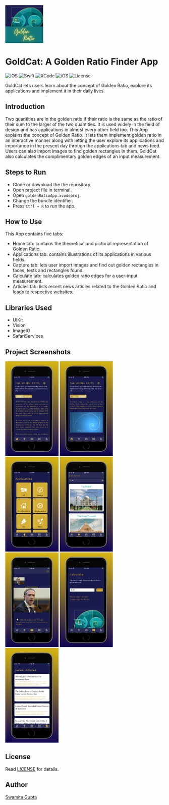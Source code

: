 <img src="icon.png" alt="icon" height="120"/>

# GoldCat: A Golden Ratio Finder App

<p>
<img alt="iOS" src="https://img.shields.io/badge/platform-iOS-blue">
<img alt="Swift" src="https://img.shields.io/badge/Swift-5.2-brightgreen">
<img alt="XCode" src="https://img.shields.io/badge/XCode-11.5-blueviolet">
<img alt="iOS" src="https://img.shields.io/badge/iOS-13.5-orange">
 <img alt="License" src="https://img.shields.io/badge/license-MIT-green">
</p>

GoldCat lets users learn about the concept of Golden Ratio, explore its applications and implement it in their daily lives.

## Introduction

Two quantities are in the golden ratio if their ratio is the same as the ratio of their sum to the larger of the two quantities. It is used widely in the field of design and has applications in almost every other field too. This App explains the concept of Golden Ratio. It lets them implement golden ratio in an interactive manner along with letting the user explore its applications and importance in the present day through the applications tab and news feed. Users can also import images to find golden rectangles in them. GoldCat also calculates the complimentary golden edges of an input measurement.

## Steps to Run
* Clone or download the the repository. 
* Open project file in terminal.
* Open `goldenRatioApp.xcodeproj`.
* Change the bundle identifier.
* Press `Ctrl + R` to run the app.
 
## How to Use

This App contains five tabs:
* Home tab: contains the theoretical and pictorial representation of Golden Ratio.
* Applications tab: contains illustrations of its applications in various fields.
* Capture tab: lets user import images and find out golden rectangles in faces, texts and rectangles found.
* Calculate tab: calculates golden ratio edges for a user-input measurement.
* Articles tab: lists recent news articles related to the Golden Ratio and leads to respective websites.

## Libraries Used
* UIKit
* Vision
* ImageIO
* SafariServices

## Project Screenshots
<p>
 <img src="screenshots/s1.png" alt="Home Screen" height="300"/>
 <img src="screenshots/s2.png" alt="Home Screen" height="300"/>
 <img src="screenshots/s3.png" alt="Home Screen" height="300"/>
 <img src="screenshots/s4.png" alt="Home Screen" height="300"/>
 <img src="screenshots/s5.png" alt="Home Screen" height="300"/>
 <img src="screenshots/s6.png" alt="Home Screen" height="300"/>
 <img src="screenshots/s7.png" alt="Home Screen" height="300"/>
 </p>

## License
Read [LICENSE](../master/LICENSE) for details.

## Author
[Swamita Gupta](https://github.com/swamitagupta)
